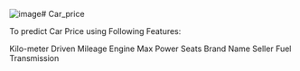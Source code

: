 ![image](https://github.com/HiteshiAtkare/Car_price/assets/138582909/81e3d3df-e93a-4a02-a1f1-04ba6d9eaa90)# Car_price

To predict Car Price using Following Features:

Kilo-meter Driven
Mileage
Engine
Max Power
Seats
Brand Name
Seller
Fuel
Transmission
